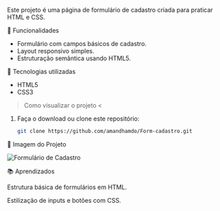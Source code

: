 Este projeto é uma página de formulário de cadastro criada para praticar HTML e CSS.

📌 Funcionalidades
- Formulário com campos básicos de cadastro.
- Layout responsivo simples.
- Estruturação semântica usando HTML5.

🚀 Tecnologias utilizadas
- HTML5
- CSS3

> Como visualizar o projeto <
1. Faça o download ou clone este repositório:
   ```bash
   git clone https://github.com/amandhamdo/Form-cadastro.git

📸 Imagem do Projeto

![Formulário de Cadastro](./imagens/cadas.png)

📚 Aprendizados

Estrutura básica de formulários em HTML.

Estilização de inputs e botões com CSS.
